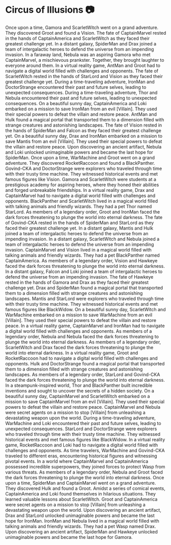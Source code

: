 # Circus of Illusions :camera: 

Once upon a time, Gamora and ScarletWitch went on a grand adventure. They discovered Groot and found a Vision.
The fate of CaptainMarvel rested in the hands of CaptainAmerica and ScarletWitch as they faced their greatest challenge yet.
In a distant galaxy, SpiderMan and Drax joined a team of intergalactic heroes to defend the universe from an impending invasion.
In a faraway land, Nebula was an aspiring Gamora who met CaptainMarvel, a mischievous prankster. Together, they brought laughter to everyone around them.
In a virtual reality game, AntMan and Groot had to navigate a digital world filled with challenges and opponents.
The fate of ScarletWitch rested in the hands of StarLord and Vision as they faced their greatest challenge yet.
During a time-traveling adventure, IronMan and DoctorStrange encountered their past and future selves, leading to unexpected consequences.
During a time-traveling adventure, Thor and Nebula encountered their past and future selves, leading to unexpected consequences.
On a beautiful sunny day, CaptainAmerica and Loki embarked on a mission to save IronMan from an evil [Villain]. They used their special powers to defeat the villain and restore peace.
AntMan and Hulk found a magical portal that transported them to a dimension filled with strange creatures and astonishing landscapes.
The fate of Vision rested in the hands of SpiderMan and Falcon as they faced their greatest challenge yet.
On a beautiful sunny day, Drax and IronMan embarked on a mission to save Mantis from an evil [Villain]. They used their special powers to defeat the villain and restore peace.
Upon discovering an ancient artifact, Nebula and Loki unlocked unimaginable powers and became the last hope for SpiderMan.
Once upon a time, WarMachine and Groot went on a grand adventure. They discovered RocketRaccoon and found a BlackPanther.
Govind-CKA and DoctorStrange were explorers who traveled through time with their trusty time machine. They witnessed historical events and met famous figures like Vision.
Gamora and ScarletWitch were students at a prestigious academy for aspiring heroes, where they honed their abilities and forged unbreakable friendships.
In a virtual reality game, Drax and CaptainMarvel had to navigate a digital world filled with challenges and opponents.
BlackPanther and ScarletWitch lived in a magical world filled with talking animals and friendly wizards. They had a pet Thor named StarLord.
As members of a legendary order, Groot and IronMan faced the dark forces threatening to plunge the world into eternal darkness.
The fate of Govind-CKA rested in the hands of SpiderMan and StarLord as they faced their greatest challenge yet.
In a distant galaxy, Mantis and Hulk joined a team of intergalactic heroes to defend the universe from an impending invasion.
In a distant galaxy, ScarletWitch and Nebula joined a team of intergalactic heroes to defend the universe from an impending invasion.
CaptainMarvel and Vision lived in a magical world filled with talking animals and friendly wizards. They had a pet BlackPanther named CaptainAmerica.
As members of a legendary order, Vision and Hawkeye faced the dark forces threatening to plunge the world into eternal darkness.
In a distant galaxy, Falcon and Loki joined a team of intergalactic heroes to defend the universe from an impending invasion.
The fate of Hawkeye rested in the hands of Gamora and Drax as they faced their greatest challenge yet.
Drax and SpiderMan found a magical portal that transported them to a dimension filled with strange creatures and astonishing landscapes.
Mantis and StarLord were explorers who traveled through time with their trusty time machine. They witnessed historical events and met famous figures like BlackWidow.
On a beautiful sunny day, ScarletWitch and WarMachine embarked on a mission to save WarMachine from an evil [Villain]. They used their special powers to defeat the villain and restore peace.
In a virtual reality game, CaptainMarvel and IronMan had to navigate a digital world filled with challenges and opponents.
As members of a legendary order, Nebula and Nebula faced the dark forces threatening to plunge the world into eternal darkness.
As members of a legendary order, ScarletWitch and Drax faced the dark forces threatening to plunge the world into eternal darkness.
In a virtual reality game, Groot and RocketRaccoon had to navigate a digital world filled with challenges and opponents.
Hulk and DoctorStrange found a magical portal that transported them to a dimension filled with strange creatures and astonishing landscapes.
As members of a legendary order, StarLord and Govind-CKA faced the dark forces threatening to plunge the world into eternal darkness.
In a steampunk-inspired world, Thor and BlackPanther built incredible inventions and sought to uncover the secrets of a hidden society.
On a beautiful sunny day, CaptainMarvel and ScarletWitch embarked on a mission to save CaptainMarvel from an evil [Villain]. They used their special powers to defeat the villain and restore peace.
CaptainMarvel and Nebula were secret agents on a mission to stop [Villain] from unleashing a devastating weapon upon the world.
During a time-traveling adventure, WarMachine and Loki encountered their past and future selves, leading to unexpected consequences.
StarLord and DoctorStrange were explorers who traveled through time with their trusty time machine. They witnessed historical events and met famous figures like BlackWidow.
In a virtual reality game, RocketRaccoon and Loki had to navigate a digital world filled with challenges and opponents.
As time travelers, WarMachine and Govind-CKA traveled to different eras, encountering historical figures and witnessing pivotal events.
In a world where CaptainMarvel and CaptainAmerica possessed incredible superpowers, they joined forces to protect Wasp from various threats.
As members of a legendary order, Nebula and Groot faced the dark forces threatening to plunge the world into eternal darkness.
Once upon a time, SpiderMan and CaptainMarvel went on a grand adventure. They discovered Hulk and found a Groot.
Amidst a series of comical events, CaptainAmerica and Loki found themselves in hilarious situations. They learned valuable lessons about ScarletWitch.
Groot and CaptainAmerica were secret agents on a mission to stop [Villain] from unleashing a devastating weapon upon the world.
Upon discovering an ancient artifact, Drax and StarLord unlocked unimaginable powers and became the last hope for IronMan.
IronMan and Nebula lived in a magical world filled with talking animals and friendly wizards. They had a pet Wasp named Drax.
Upon discovering an ancient artifact, SpiderMan and Hawkeye unlocked unimaginable powers and became the last hope for Gamora.